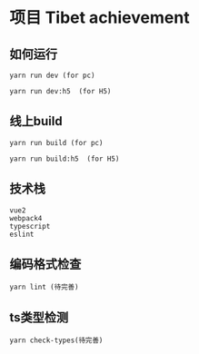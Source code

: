 # 项目 Tibet achievement

## 如何运行
```
yarn run dev (for pc)

yarn run dev:h5  (for H5)

```

## 线上build
```
yarn run build (for pc)

yarn run build:h5  (for H5)

```

## 技术栈
```
vue2
webpack4
typescript
eslint
```

## 编码格式检查
```
yarn lint (待完善)
```

## ts类型检测

```
yarn check-types(待完善)
```
